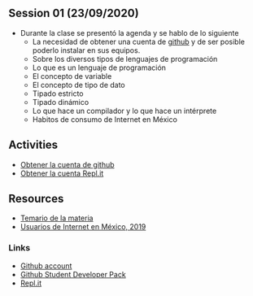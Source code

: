 ## Session 01 (23/09/2020)

* Durante la clase se presentó la agenda y se hablo de lo siguiente
  * La necesidad de obtener una cuenta de [github](https://github.com) y de ser posible poderlo instalar en sus equipos.
  * Sobre los diversos tipos de lenguajes de programación
  * Lo que es un lenguaje de programación
  * El concepto de variable
  * El concepto de tipo de dato
  * Tipado estricto
  * Tipado dinámico
  * Lo que hace un compilador y lo que hace un intérprete
  * Habitos de consumo de Internet en México

## Activities
* [Obtener la cuenta de github](https://github.com)
* [Obtener la cuenta Repl.it](https://repl.it)

## Resources
* [Temario de la materia](../resources/Session_00/pdfs/temario.pdf)
* [Usuarios de Internet en México, 2019](../resources/Session_01/pdfs/habitos-mexico-2019.pdf)


### Links
* [Github account](https://github.com)
* [Github Student Developer Pack](https://education.github.com/pack)
* [Repl.it](https://repl.it)
  

